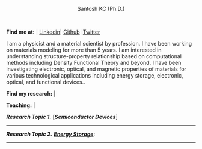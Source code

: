 

<div align="center">
 
   Santosh KC (Ph.D.)<br>
</div>
<br>

**Find me at:** 
| [Linkedin](https://www.linkedin.com/in/santosh-kc-phd-00a0b38/)| [Github](https://github.com/kcantosh) |[Twitter](https://twitter.com/dearsanto) 
 
 
 I am a physicist and a material scientist by profession. I have been working on materials modeling for more than 5 years. I am interested in understanding structure-property relationship based on computational methods including Density Functional Theory and beyond. I have been investigating electronic, optical, and magnetic properties of materials for various technological applications including energy storage, electronic, optical, and functional devices..
 


**Find my research:** | 

**Teaching:** | 

 


***Research Topic 1.*** [***Semiconductor Devices***]






--------------------------------------

***Research Topic 2.*** [***Energy Storage***](): 



--------------------------------------





